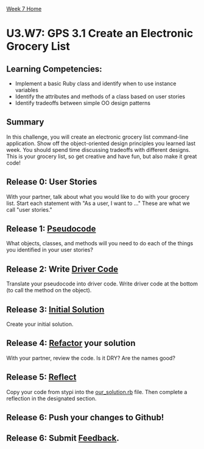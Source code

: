 [Week 7 Home](../)

# U3.W7: GPS 3.1 Create an Electronic Grocery List

## Learning Competencies:
- Implement a basic Ruby class and identify when to use instance variables
- Identify the attributes and methods of a class based on user stories
- Identify tradeoffs between simple OO design patterns

## Summary
In this challenge, you will create an electronic grocery list command-line application. Show off the object-oriented design principles you learned last week. You should spend time discussing tradeoffs with different designs. This is your grocery list, so get creative and have fun, but also make it great code!


## Release 0: User Stories
With your partner, talk about what you would like to do with your grocery list. Start each statement with "As a user, I want to ..." These are what we call "user stories." 

## Release 1: [Pseudocode](https://github.com/Devbootcamp/phase-0-handbook/blob/master/coding-references/pseudocode.md)
What objects, classes, and methods will you need to do each of the things you identified in your user stories?

## Release 2: Write [Driver Code](https://github.com/Devbootcamp/phase-0-handbook/blob/master/coding-references/driver-code.md)
Translate your pseudocode into driver code. 
Write driver code at the bottom (to call the method on the object). 

## Release 3: [Initial Solution](https://github.com/Devbootcamp/phase-0-handbook/blob/master/coding-references/initial-solution.md)
Create your initial solution. 

## Release 4: [Refactor](https://github.com/Devbootcamp/phase-0-handbook/blob/master/coding-references/refactoring.md) your solution
With your partner, review the code. Is it DRY? Are the names good?

## Release 5: [Reflect](https://github.com/Devbootcamp/phase-0-handbook/blob/master/coding-references/reflection-guidelines.md)
Copy your code from stypi into the [our_solution.rb](our_solution.rb) file. Then complete a reflection in the designated section. 

## Release 6: Push your changes to Github!

## Release 6: Submit [Feedback](http://socrates.devbootcamp.com/feedback/new).